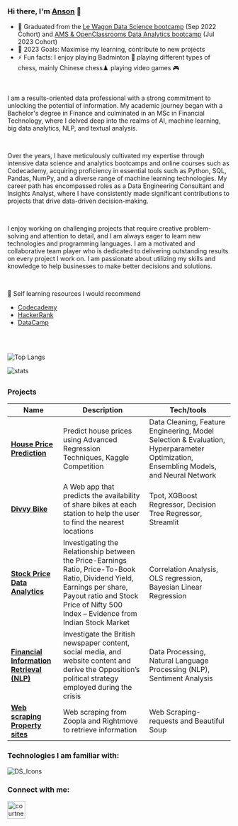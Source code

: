 ### Hi there, I'm [Anson](https://www.notion.so/Hon-Fai-Chow-Anson-b883669e0a0f4a79b84021ac6a880341) 👋

- 🌱  Graduated from the [Le Wagon Data Science bootcamp](https://www.lewagon.com/data-science-course) (Sep 2022 Cohort) and [AMS & OpenClassrooms Data Analytics bootcamp](https://openclassrooms.com/en/paths/544-data-analyst-skills-bootcamp#path-tabs) (Jul 2023 Cohort)
- 🥅  2023 Goals: Maximise my learning, contribute to new projects
- ⚡  Fun facts: I enjoy playing Badminton 🏸 playing different types of chess, mainly Chinese chess♟️ playing video games 🎮

<br/>

I am a results-oriented data professional with a strong commitment to unlocking the potential of information. My academic journey began with a Bachelor's degree in Finance and culminated in an MSc in Financial Technology, where I delved deep into the realms of AI, machine learning, big data analytics, NLP, and textual analysis.

<br/>

Over the years, I have meticulously cultivated my expertise through intensive data science and analytics bootcamps and online courses such as Codecademy, acquiring proficiency in essential tools such as Python, SQL, Pandas, NumPy, and a diverse range of machine learning technologies. My career path has encompassed roles as a Data Engineering Consultant and Insights Analyst, where I have consistently made significant contributions to projects that drive data-driven decision-making.

<br/>

I enjoy working on challenging projects that require creative problem-solving and attention to detail, and I am always eager to learn new technologies and programming languages. I am a motivated and collaborative team player who is dedicated to delivering outstanding results on every project I work on. I am passionate about utilizing my skills and knowledge to help businesses to make better decisions and solutions.

<br/>

💬 Self learning resources I would recommend 
- [Codecademy](https://www.codecademy.com)
- [HackerRank](https://www.hackerrank.com/dashboard)
- [DataCamp](https://www.datacamp.com/)

##
<br/>

![Top Langs](https://github-readme-stats.vercel.app/api/top-langs/?username=ansonchf&layout=compact)


![stats](https://github-readme-stats.vercel.app/api?username=ansonchf&show_icons=true&&count_private=true&include_all_commits=true)

##
### <a name="projects">Projects</a>

| Name                         | Description              | Tech/tools          
| -----------------------------| ------------------------ | ----------------------      
| **[House Price Prediction][5]**          | Predict house prices using Advanced Regression Techniques, Kaggle Competition  |   Data Cleaning, Feature Engineering, Model Selection & Evaluation, Hyperparameter Optimization, Ensembling Models, and Neural Network
| **[Divvy Bike][1]**                            | A Web app that predicts the availability of share bikes at each station to help the user to find the nearest locations   | Tpot, XGBoost Regressor, Decision Tree Regressor, Streamlit
| **[Stock Price Data Analytics][2]**           | Investigating the Relationship between the Price-Earnings Ratio, Price-To-Book Ratio, Dividend Yield, Earnings per share, Payout ratio and Stock Price of Nifty 500 Index – Evidence from Indian Stock Market      | Correlation Analysis, OLS regression, Bayesian Linear Regression
| **[Financial Information Retrieval (NLP)][3]** | Investigate the British newspaper content, social media, and website content and derive the Opposition’s political strategy employed during the crisis |  Data Processing, Natural Language Processing (NLP), Sentiment Analysis
| **[Web scraping Property sites][4]**          | Web scraping from Zoopla and Rightmove to retrieve information  |   Web Scraping- requests and Beautiful Soup

[1]:https://github.com/ansonchf/DIVVY_BIKE
[2]:https://github.com/ansonchf/Data-Analytics-Stock-Price
[3]:https://github.com/ansonchf/Information-Retrieval-Natural-Language-Processing-NLP-
[4]:https://github.com/ansonchf/Webcrawler_property
[5]:https://github.com/ansonchf/House-Price-Prediction

### Technologies I am familiar with:
![DS_Icons](https://user-images.githubusercontent.com/76811877/233395516-f93ef389-dd2f-4b69-ba89-cd2ec6ece8e2.png)


### Connect with me:

<a href="https://uk.linkedin.com/in/hon-fai-chow-10000918b" target="blank"><img align="center" src="https://cdn.jsdelivr.net/gh/devicons/devicon/icons/linkedin/linkedin-original.svg" alt="courtney-stow-178b8696" height="40" width="40" /></a>



